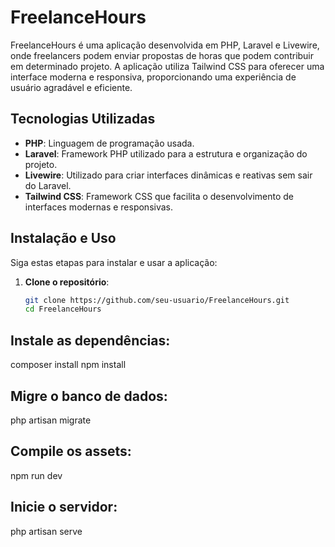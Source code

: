 # FreelanceHours

FreelanceHours é uma aplicação desenvolvida em PHP, Laravel e Livewire, onde freelancers podem enviar propostas de horas que podem contribuir em determinado projeto. A aplicação utiliza Tailwind CSS para oferecer uma interface moderna e responsiva, proporcionando uma experiência de usuário agradável e eficiente.

## Tecnologias Utilizadas

- **PHP**: Linguagem de programação usada.
- **Laravel**: Framework PHP utilizado para a estrutura e organização do projeto.
- **Livewire**: Utilizado para criar interfaces dinâmicas e reativas sem sair do Laravel.
- **Tailwind CSS**: Framework CSS que facilita o desenvolvimento de interfaces modernas e responsivas.

## Instalação e Uso

Siga estas etapas para instalar e usar a aplicação:

1. **Clone o repositório**:
   ```bash
   git clone https://github.com/seu-usuario/FreelanceHours.git
   cd FreelanceHours

## Instale as dependências:
composer install
npm install

## Migre o banco de dados:
php artisan migrate

## Compile os assets:
npm run dev

## Inicie o servidor:
php artisan serve


